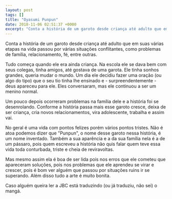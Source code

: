 ```yaml
---
layout: post
tags: []
title: "Oyasumi Punpun"
date: 2018-11-06 02:51:37 +0000
excerpt: "Conta a história de um garoto desde criança até adulto que em suas várias etapas na vida passou por várias situações conflitantes, como..."
---
```


Conta a história de um garoto desde criança até adulto que em suas várias etapas na vida passou por várias situações conflitantes, como problemas de família, relacionamento, fé, entre outras.

Tudo começa quando ele era ainda criança. Na escola ele se dava bem com seus colegas, tinha amigos, até gostava de uma garota. Ele tinha sonhos grandes, queria mudar o mundo. Um dia ele decidiu fazer uma oração (ou algo do tipo) que o seu tio tinha lhe ensinado e - surpreendentemente - deus apareceu para ele. Eles conversaram, mas ele continuou a ser um menino normal.

Um pouco depois ocorreram problemas na família dele e a história foi se desenrolando. Conforme a história passa mais esse garoto cresce, deixa de ser criança, cria novos relacionamentos, vira adolescente, trabalha e assim vai.

No geral é uma vida com pontos felizes porém vários pontos tristes. Não é atoa podemos dizer que "Punpun", o nome desse garoto nessa história, é um nome inventado. Também a sua aparência e a da sua família nela é a de um pássaro, pois quem escreveu a história não quis falar quem teve essa vida toda conturbada, triste e cheia de reviravoltas.

Mas mesmo assim ela é boa de ser lida pois nos erros que ele cometeu que apareceram soluções, pois nos problemas que ele aprendeu se virar e crescer, pois é bom ver alguém que passou por situações ruins ir se superando. Além disso tudo a arte é muito bonita.

Caso alguém queira ler a JBC está traduzindo (ou já traduziu, não sei) o mangá.